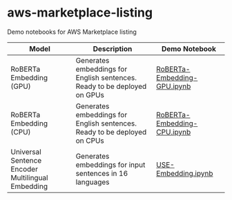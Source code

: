 # aws-marketplace-listing
Demo notebooks for AWS Marketplace listing


| Model | Description | Demo Notebook |
|-------|-------------|--------------|
| RoBERTa Embedding (GPU) | Generates embeddings for English sentences. Ready to be deployed on GPUs | [RoBERTa-Embedding-GPU.ipynb](./sagemaker/roberta/RoBERTa-Embedding-GPU.ipynb) |
| RoBERTa Embedding (CPU) | Generates embeddings for English sentences. Ready to be deployed on CPUs | [RoBERTa-Embedding-CPU.ipynb](./sagemaker/roberta/RoBERTa-Embedding-CPU.ipynb) |
| Universal Sentence Encoder Multilingual Embedding | Generates embeddings for input sentences in 16 languages | [USE-Embedding.ipynb](./sagemaker/use-multilingual/USE-Embedding.ipynb) |

